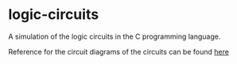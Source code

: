 # logic-circuits
A simulation of the logic circuits in the C programming language.  

Reference for the circuit diagrams of the circuits can be found [here](https://github.com/b9-code/logic-circuits/tree/master/circuit-pics)  
